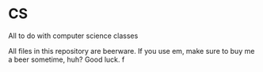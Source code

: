 # CS
All to do with computer science classes

All files in this repository are beerware. If you use em, make sure to buy me a beer sometime, huh? Good luck.  f
